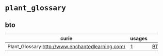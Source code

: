 # `plant_glossary`

## bto

| curie                                            |   usages | nodes                                                     |
|--------------------------------------------------|----------|-----------------------------------------------------------|
| Plant_Glossary:http://www.enchantedlearning.com/ |        1 | [BTO:0005886](http://purl.obolibrary.org/obo/BTO_0005886) |

